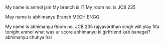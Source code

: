 My name is anmol jain
My branch is IT
My room no. is JCB 235

May name is abhimanyu
Branch MECH ENGG.

My name is abhimanyu
Room no. JCB 235
rajyavardhan singh will play fifa tonight
anmol what was ur score 
abhimanyu ki girlfriend kab banegei?
abhimanyu chutiya hai

